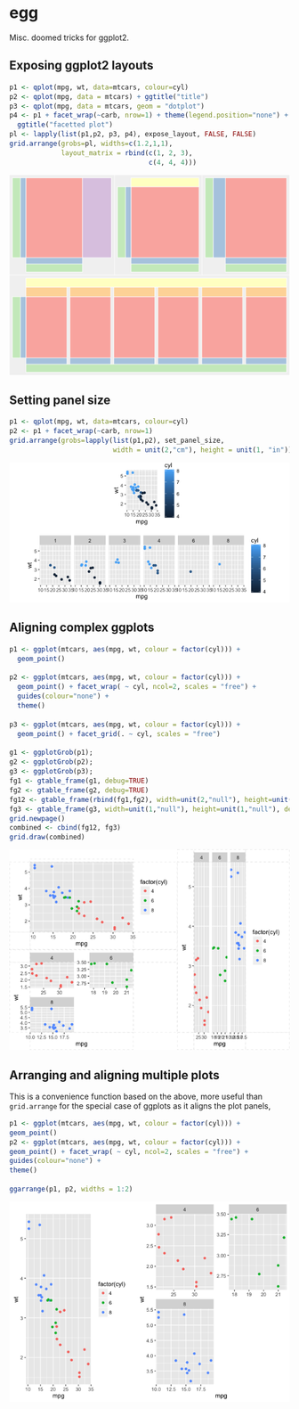 
egg
===

Misc. doomed tricks for ggplot2.

Exposing ggplot2 layouts
------------------------

``` r
p1 <- qplot(mpg, wt, data=mtcars, colour=cyl)
p2 <- qplot(mpg, data = mtcars) + ggtitle("title")
p3 <- qplot(mpg, data = mtcars, geom = "dotplot")
p4 <- p1 + facet_wrap(~carb, nrow=1) + theme(legend.position="none") +
  ggtitle("facetted plot")
pl <- lapply(list(p1,p2, p3, p4), expose_layout, FALSE, FALSE)
grid.arrange(grobs=pl, widths=c(1.2,1,1),
             layout_matrix = rbind(c(1, 2, 3),
                                   c(4, 4, 4)))
```

![](inst/demo/layout-1.png)<!-- -->

Setting panel size
------------------

``` r
p1 <- qplot(mpg, wt, data=mtcars, colour=cyl)
p2 <- p1 + facet_wrap(~carb, nrow=1) 
grid.arrange(grobs=lapply(list(p1,p2), set_panel_size, 
                          width = unit(2,"cm"), height = unit(1, "in")))
```

![](inst/demo/panel-1.png)<!-- -->

Aligning complex ggplots
------------------------

``` r
p1 <- ggplot(mtcars, aes(mpg, wt, colour = factor(cyl))) +
  geom_point() 

p2 <- ggplot(mtcars, aes(mpg, wt, colour = factor(cyl))) +
  geom_point() + facet_wrap( ~ cyl, ncol=2, scales = "free") +
  guides(colour="none") +
  theme()

p3 <- ggplot(mtcars, aes(mpg, wt, colour = factor(cyl))) +
  geom_point() + facet_grid(. ~ cyl, scales = "free")

g1 <- ggplotGrob(p1);
g2 <- ggplotGrob(p2);
g3 <- ggplotGrob(p3);
fg1 <- gtable_frame(g1, debug=TRUE)
fg2 <- gtable_frame(g2, debug=TRUE)
fg12 <- gtable_frame(rbind(fg1,fg2), width=unit(2,"null"), height=unit(1,"null"))
fg3 <- gtable_frame(g3, width=unit(1,"null"), height=unit(1,"null"), debug=TRUE)
grid.newpage()
combined <- cbind(fg12, fg3)
grid.draw(combined)
```

![](inst/demo/frame-1.png)<!-- -->

Arranging and aligning multiple plots
-------------------------------------

This is a convenience function based on the above, more useful than `grid.arrange` for the special case of ggplots as it aligns the plot panels,

``` r
p1 <- ggplot(mtcars, aes(mpg, wt, colour = factor(cyl))) +
geom_point() 
p2 <- ggplot(mtcars, aes(mpg, wt, colour = factor(cyl))) +
geom_point() + facet_wrap( ~ cyl, ncol=2, scales = "free") +
guides(colour="none") +
theme()

ggarrange(p1, p2, widths = 1:2)
```

![](inst/demo/ggarrange-1.png)<!-- -->
